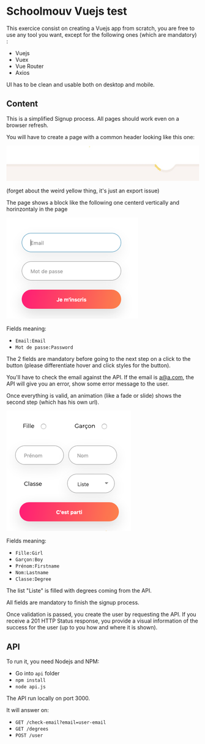 # Schoolmouv Vuejs test

This exercice consist on creating a Vuejs app from scratch, you are free to use any tool you want, except for the following ones (which are mandatory) :
- Vuejs
- Vuex
- Vue Router
- Axios

UI has to be clean and usable both on desktop and mobile.

## Content

This is a simplified Signup process. All pages should work even on a browser refresh.

You will have to create a page with a common header looking like this one:

![](/screens/header.jpg)

(forget about the weird yellow thing, it's just an export issue)

The page shows a block like the following one centerd vertically and horinzontaly in the page

![](/screens/step1.png)

Fields meaning:
- `Email:Email`
- `Mot de passe:Password`

The 2 fields are mandatory before going to the next step on a click to the button (please differentiate hover and click styles for the button).

You'll have to check the email against the API. If the email is a@a.com, the API will give you an error, show some error message to the user.

Once everything is valid, an animation (like a fade or slide) shows the second step (which has his own url).

![](/screens/step2.png)

Fields meaning:
- `Fille:Girl`
- `Garçon:Boy`
- `Prénom:Firstname`
- `Nom:Lastname`
- `Classe:Degree`

The list "Liste" is filled with degrees coming from the API.

All fields are mandatory to finish the signup process.

Once validation is passed, you create the user by requesting the API.
If you receive a 201 HTTP Status response, you provide a visual information of the success for the user (up to you how and where it is shown).

## API
To run it, you need Nodejs and NPM:
- Go into `api` folder
- `npm install`
- `node api.js`

The API run locally on port 3000.

It will answer on:
- `GET /check-email?email=user-email`
- `GET /degrees`
- `POST /user`